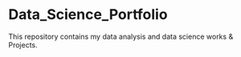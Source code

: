 # Data_Science_Portfolio
This repository contains my data analysis and data science works &amp; Projects.
